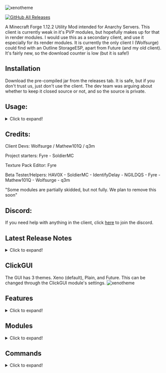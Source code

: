 ![xenotheme](https://cdn.discordapp.com/attachments/901443220389646369/917855640704143380/text-1638904225098.png)

[![GitHub All Releases](https://img.shields.io/github/downloads/XenoClientDevelopment/Xeno-Client/total.svg)](https://github.com/XenoClientDevelopment/Xeno-Client/releases/)

A Minecraft Forge 1.12.2 Utility Mod intended for Anarchy Servers. 
This client is currently weak in it's PVP modules, but hopefully makes up for that in render modules. 
I would use this as a secondary client, and use it especially for its render modules.
It is currently the only client I (Wolfsurge) could find with an Outline StorageESP, apart from Future (and my old client).
It's fairly new, so the download counter is low (but it is safe!)

## Installation
Download the pre-compiled jar from the releases tab. It is safe, but if you don't trust us, just don't use the client. The dev team was arguing about whether
to keep it closed source or not, and so the source is private.

## Usage:
<details>
  <summary>Click to expand!</summary>  
 - Download the .jar file from releases
 - Put the .jar in your mods folder by pressing Windows + R and typing in %appdata% open the .minecraft/mods folder.  
 - Press RSHIFT to open the ClickGUI
</details>        

## Credits:
Client Devs: Wolfsurge / Mathew101Q / q3m

Project starters: Fyre - SoldierMC
  
Texture Pack Editor: Fyre 
  
Beta Tester/Helpers: HAV0X - SoldierMC - IdentifyDelay - NGILDQS - Fyre - Mathew101Q - Wolfsurge - q3m
  
"Some modules are partially skidded, but not fully. We plan to remove this soon"

## Discord:
If you need help with anything in the client, click [here](https://discord.gg/YPeVBdZMQA) to join the discord.

## Latest Release Notes

<details>
    <summary>Click to expand!</summary>

## Modules Added
<details>
  <summary>Click to expand!</summary>

    IceSpeed
    - Lets you control the ice slipperiness, with one setting (speed)

    MobOwner
    - Lets you see who owns tamed entities

    AutoCrystal
	- Places and breaks End Crystals for you. Lots of settings, works decently.

    NoPush
	- Stops entities pushing you around.
    
    FakePlayer
    - Spawns a client-side fake player, useful for configurating combat modules.

    CameraClip
    - Lets your third-person camera clip through blocks.

    HoleFill
    - Fills holes around enemy players. Works okay.

    ShulkerPreview
    - Shows the contents of shulker boxes in your inventory.

	FastXP
	- Throws XP bottles fast.

    AutoXP
	- Automatically repairs armour with XP bottles.
    
</details>

## Modules Updated
<details>
  <summary>Click to expand!</summary>
  
    Sprint
	- Added a mode setting with two modes - Legit and Omni

	Velocity
	- Added five settings: Velocity PKT, Horizontal, Vertical, Explosion, and Fishhook
  
    ElytraFly
	- Added a Activate Key setting. Press this to toggle the elytra flying state when in midair.

    ArrayList
	- No longer a draggable HUD module, instead open the settings to change its position.
    
    Offhand
    - Added more settings, such as TotemSwap.

    HoleESP
    - Added a new mode, and fixed a bug.
</details>

## Other Changes / Bug Fixes
<details>
  <summary>Click to expand!</summary>

    GUI
	- Fixed a weird bug when opening buttons (they move up)
	- Added a CButtonOutline option, when the buttons are closed, it still displays an outline around them.
	- Fixed a bug where the module buttons would spasm when trying to move further than they were meant to.

	HUD
	- Added a blur option to the HUD config screen. Access from the 'HUD' module.
    - Improved ArrayList

</details>
</details>

## ClickGUI
The GUI has 3 themes. Xeno (default), Plain, and Future. This can be changed through the ClickGUI module's settings.
![xenotheme](https://github.com/XenoClientDevelopment/Xeno-Resources/blob/main/xenotheme.png?raw=true)

## Features
<details>
  <summary>Click to expand!</summary>

  - Scrollable ClickGUI
  - 28 Modules
  - 10 HUD Modules
  - 5 commands
  - 3 GUI Themes
  - Custom Main Menu
</details>

## Modules
<details>
  <summary>Click to expand!</summary>
  
  # Combat
  - Aura                  (Quite a few settings, probably powerful with a good config?)
  - AutoArmour            (Has a delay setting, but isn't that good)
  - Blink                 (It works.)
  - Offhand               (5 modes, Totem, Gapple, Crystal, Pearl, Chorus)
  - Surround              (awful, use a different client)   
  
  # Movement   
  - ElytraFly             (Should work on most servers.)
  - Fly                   (Only the vanilla fly, will most likely get you kicked, use NoFall with it)
  - Jetpack               (Will probably get you kicked)
  - NoFall                (Should work)
  - Reverse Step          (It works.)
  - Sprint                (It works. IDK why I haven't added a Omni mode yet lmao)
  - Step                  (Works on servers that allow step.)
  - Velocity              (It works.)
  
  # Render   
  - Chams                 (Decent)
  - ESP                   (3 modes - Outline, Box, and Glow & has outline Item ESP)
  - Fullbright            (Good, two modes - Gamma and Effect)
  - Hole ESP              (A bunch of settings)
  - Item Physics          (Good)
  - Nametags              (Good)
  - No Render             (Quite a few settings.)
  - Storage ESP           (2 modes - Outline and Box)
  - Tracers               (Good)
  
  # Player   
  - Fast Break            (Works)
  - Fast Place            (Works)
  - Anti AFK              (Works)
  
  # Misc
  - AutoEZ                (Customize message in the settings)
  - MCF                   (Middle Click Friend, works)
  - Suffix                (Customize message in the settings)
  
  # HUD
  - Armour
  - Array List
  - Client Name / Watermark
  - Coordinates
  - FPS
  - Inventory
  - Ping
  - Totems
  - TPS
  - Welcomer
  
</details>

## Commands
<details>
  <summary>Click to expand!</summary>
  
  Format - [name] [syntax] [description]
  
  * Bind [bind <set|clear> <module> <key>] [Bind module keybinds to keys]
  * Elytra [elytra key <key>] [Set the keybind for toggling the elytra flying state]
  * Friend [friend list | <add | remove> <playername>] [Friend players, to stop Aura attacking them ETC]
  * Gui [gui reset] [Reset the ClickGUI]
  * Help [help] [Shows help!] 
</details>
  

